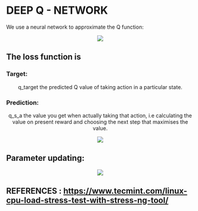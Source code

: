 # DEEP Q - NETWORK
  We use a neural network to approximate the Q function:
  <p align = 'center'>
    <img src = 'https://miro.medium.com/max/296/1*HQZIdIrHlmsXGEd06zqi2A.png'>
  </p>
  
## The loss function is

### Target: 
  <p align = 'center'> q_target the predicted Q value of taking action in a particular state. </p>
  
### Prediction: 
  <p align = 'center'> q_s_a the value you get when actually taking that action, i.e calculating the value on present reward and choosing the next step that maximises the value.
  
<p align = 'center'>
    <img src = 'https://miro.medium.com/max/700/1*BL0PtvUiWsVkUUh-mhAbhg.png'>
</p>

## Parameter updating:

<p align = 'center'>
    <img src = 'https://miro.medium.com/max/700/1*sAtxRESVIxtGfY42gDP49A.png'>
</p>
  
## REFERENCES : https://www.tecmint.com/linux-cpu-load-stress-test-with-stress-ng-tool/
